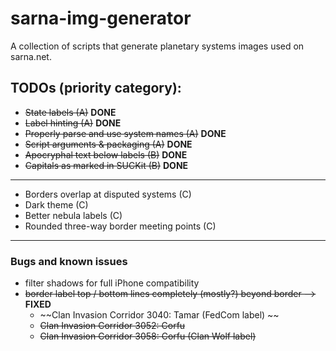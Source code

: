 # sarna-img-generator
A collection of scripts that generate planetary systems images used on sarna.net.

## TODOs (priority category):
- ~~State labels (A)~~ **DONE**
- ~~Label hinting (A)~~ **DONE**
- ~~Properly parse and use system names (A)~~ **DONE**
- ~~Script arguments & packaging (A)~~ **DONE**
- ~~Apocryphal text below labels (B)~~ **DONE**
- ~~Capitals as marked in SUCKit (B)~~ **DONE**
---
- Borders overlap at disputed systems (C)
- Dark theme (C)
- Better nebula labels (C)
- Rounded three-way border meeting points (C)
---
### Bugs and known issues ###
- filter shadows for full iPhone compatibility
- ~~border label top / bottom lines completely (mostly?) beyond border -->~~ **FIXED**
    - ~~Clan Invasion Corridor 3040: Tamar (FedCom label) ~~
    - ~~Clan Invasion Corridor 3052: Corfu~~
	- ~~Clan Invasion Corridor 3058: Corfu (Clan Wolf label)~~
